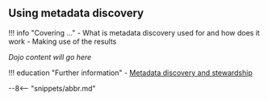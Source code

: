 <!-- SPDX-License-Identifier: CC-BY-4.0 -->
<!-- Copyright Contributors to the Egeria project. -->

## Using metadata discovery

!!! info "Covering ..."
    - What is metadata discovery used for and how does it work
    - Making use of the results

*Dojo content will go here*

!!! education "Further information"
    - [Metadata discovery and stewardship](/features/discovery-and-stewardship/overview)


--8<-- "snippets/abbr.md"